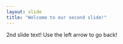 ```yaml
---
layout: slide
title: "Welcome to our second slide!"
---
```

2nd slide text!
Use the left arrow to go back!
